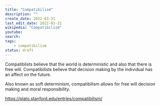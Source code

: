 ```yaml
---
title: "Compatibilism"
description: ""
create_date: 2022-03-31
last_edit_date: 2022-03-31
wikipedia: "Compatibilism"
youtube: 
search: 
tags: 
    - compatibilism
status: draft
---
```

Compatiblists believe that the world is deterministic and also that there is free will.  Compatibilists believe that decision making by the individual has an affect on the future.

Also known as soft determinism, compatibilism allows for free will decision making and moral responsibility.

https://plato.stanford.edu/entries/compatibilism/